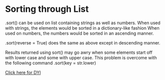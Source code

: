 # Sorting through List

.sort() can be used on list containing strings as well as numbers. When used with strings, the elements would be sorted in a dictionary-like fashion
When used on numbers, the numbers would be sorted in an ascending manner. 

.sort(reverse = True) does the same as above except in descending manner. 

Results returned using sort() may go awry when some elements start off with lower case and some with upper case. This problem is overcome with the following command
.sort(key = str.lower)

[Click here for DYI](https://colab.research.google.com/github/pythoncoder100/practice/blob/master/Sorting_through_Lists.ipynb)
